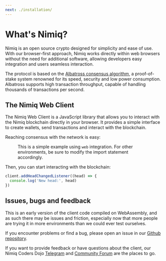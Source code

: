 ```yaml
---
next: ./installation/
---
```


# What's Nimiq?

Nimiq is an open source crypto designed for simplicity and ease of use. With our browser-first approach, Nimiq works directly within web browsers without the need for additional software, allowing developers easy integration and users seamless interaction.

The protocol is based on the [Albatross consensus algorithm](/learn/), a proof-of-stake system renowned for its speed, security and low power consumption. Albatross supports high transaction throughput, capable of handling thousands of transactions per second.

## The Nimiq Web Client

The Nimiq Web Client is a JavaScript library that allows you to interact with the Nimiq blockchain directly in your browser. It provides a simple interface to create wallets, send transactions and interact with the blockchain.

Reaching consensus with the network is easy:

<figure>

<!--@include: ./_demo.md-->

<figcaption mt--16 mb-32 op-80 mx-0>

This is a simple example using `web` integration. For other environments, be sure to modify the import statement accordingly.

</figcaption>

</figure>

Then, you can start interacting with the blockchain:

```js
client.addHeadChangedListener((head) => {
  console.log('New head:', head)
})
```

## Issues, bugs and feedback

This is an early version of the client code compiled on WebAssembly, and as such there may be issues and friction, especially now that more people are trying it in more environments than we could ever test ourselves.

If you encounter problems or find a bug, please open an issue in our [Github repository](https://github.com/nimiq/core-rs-albatross).

If you want to provide feedback or have questions about the client, our Nimiq Coders Dojo [Telegram](https://t.me/nimiq) and [Community Forum](https://forum.nimiq.community/) are the places to go.
